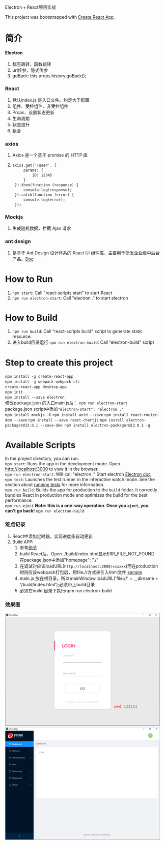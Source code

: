 Electron + React项目实战

This project was bootstrapped with [Create React App](https://github.com/facebook/create-react-app).


# 简介
#### Electron
1. 标签跳转，函数跳转
2. url传参，隐式传参
3. goBack: this.props.history.goBack();
### React
1. 默认index.js 是入口文件。约定大于配置
2. 组件、受控组件、非受控组件
3. Props、设置状态更新
4. 生命周期
5. 状态提升
6. 组合
### axios
1. Axios 是一个基于 promise 的 HTTP 库
2. <pre><code>axios.get('/user', {
        params: {
            ID: 12345
        }
    }).then(function (response) {
        console.log(response);
    }).catch(function (error) {
        console.log(error);
    });</code></pre>
### Mockjs
1. 生成随机数据，拦截 Ajax 请求
### ant design
1. 是基于 Ant Design 设计体系的 React UI 组件库，主要用于研发企业级中后台产品。[Doc](https://ant.design/docs/react/introduce-cn)


# How to Run
1. `npm start`: Call "react-scripts start" to start React
2. `npm run electron-start`: Call "electron ." to start electron


# How to Build
1. `npm run build`: Call "react-scripts build" script to generate static resource.
2. 进入build目录运行 `npm run electron-build`: Call "electron-build" script


# Step to create this project
`npm install -g create-react-app`<br/>
`npm install -g webpack webpack-cli `<br/>
`create-react-app desktop-app`<br/>
`npm init`<br/>
`npm install --save electron`<br/>
修改package.json 的入口main.js后： `npm run electron-start`<br/>
package.json script中添加<code>"electron-start": "electron ."</code><br/>
`npm install mockjs -D`
`npm install antd --save`
`npm install react-router-dom --save`
`npm install --save react-chartjs`
`npm install electron-packager@13.0.1 --save-dev npm install electron-packager@13.0.1 -g`


# Available Scripts
In the project directory, you can run: <br/>
`npm start`: Runs the app in the development mode. Open [http://localhost:3000](http://localhost:3000) to view it in the browser.<br/>
`npm run electron-start`: Will call "electron ." Start electron [Electron doc](https://electronjs.org/docs)<br/>
`npm test`: Launches the test runner in the interactive watch mode. See the section about [running tests](https://facebook.github.io/create-react-app/docs/running-tests) for more information.<br/>
`npm run build`: Builds the app for production to the `build` folder. It correctly bundles React in production mode and optimizes the build for the best performance.<br/>
`npm run eject` **Note: this is a one-way operation. Once you `eject`, you can’t go back!**
`npm run electron-build`


### 难点记录
1. React中添加定时器，实现进度条自动更新
2. Build APP:
    1) 参考[例子](https://segmentfault.com/a/1190000014030465)
    3) build React后，Open ./build/index.html显示ERR_FILE_NOT_FOUND. 在package.json中添加"homepage": "./"
    4) 在调试时应该loadURL(`http://localhost:3000/xxxxxx`)而在production时则应该webpack打包后，用file://方式来引入html文件 [sample](https://www.jianshu.com/p/c10203ef0c9a)
    5) main.js 放在根目录，所以mainWindow.loadURL('file://' + __dirname + '/build/index.html');必须带上build目录
    6) 必须在build 目录下执行npm run electron-build

### 效果图
![image](https://github.com/WangYanfeng/DesktopAppDemo/blob/master/demo_images/Login.png)
![image](https://github.com/WangYanfeng/DesktopAppDemo/blob/master/demo_images/HomePage.png)
